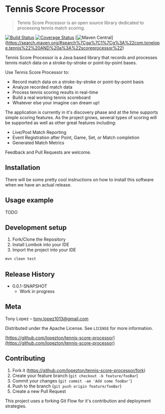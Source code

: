 # Tennis Score Processor
> Tennis Score Processor is an open source library dedicated to processing tennis match scoring.

[![Build Status](https://travis-ci.org/lopezton/tennis-score-processor.svg?branch=master)](https://travis-ci.org/lopezton/tennis-score-processor)
[![Coverage Status](https://coveralls.io/repos/github/lopezton/tennis-score-processor/badge.svg?branch=master)](https://coveralls.io/github/lopezton/tennis-score-processor?branch=master)
[![Maven Central](https://img.shields.io/maven-central/v/com.tonelope.tennis/scoreprocessor.svg)]
(https://search.maven.org/#search%7Cga%7C1%7Cg%3A%22com.tonelope.tennis%22%20AND%20a%3A%22scoreprocessor%22)


Tennis Score Processor is a Java based library that records and processes tennis match data on a stroke-by-stroke or point-by-point bases. 

Use Tennis Score Processor to:  

* Record match data on a stroke-by-stroke or point-by-point basis
* Analyze recorded match data
* Process tennis scoring results in real-time
* Build a real working tennis scoreboard
* Whatever else your imagine can dream up!

The application is currently in it's discovery phase and at the time supports simple scoring features. As the project grows, several types of scoring will be supported as well as other great features including:

* Live/Post Match Reporting
* Event Registration after Point, Game, Set, or Match completion
* Generated Match Metrics

Feedback and Pull Requests are welcome.

## Installation

There will be some pretty cool instructions on how to install this software when we have an actual release.

## Usage example

TODO

## Development setup

1. Fork/Clone the Repository
2. Install Lombok into your IDE
3. Import the project into your IDE

```sh
mvn clean test
```

## Release History

* 0.0.1-SNAPSHOT
    * Work in progress

## Meta

Tony Lopez – tony.lopez1013@gmail.com

Distributed under the Apache License. See ``LICENSE`` for more information.

[https://github.com/lopezton/tennis-score-processor](https://github.com/lopezton/tennis-score-processor)

## Contributing

1. Fork it (<https://github.com/lopezton/tennis-score-processor/fork>)
2. Create your feature branch (`git checkout -b feature/fooBar`)
3. Commit your changes (`git commit -am 'Add some fooBar'`)
4. Push to the branch (`git push origin feature/fooBar`)
5. Create a new Pull Request

This project uses a forking Git Flow for it's contribution and deployment strategies.